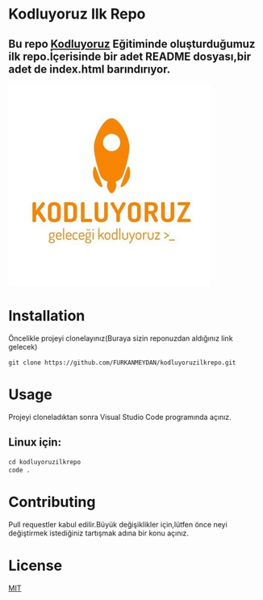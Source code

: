 # Kodluyoruz Ilk Repo

Bu repo [Kodluyoruz](https://www.kodluyoruz.org/) Eğitiminde oluşturduğumuz ilk repo.İçerisinde bir adet README dosyası,bir adet de index.html barındırıyor.
---
![Kodluyoruz Logo](https://raw.githubusercontent.com/Kodluyoruz/taskforce/git/git/markdown-nedir-nasil-kullaniriz-/figures/kodluyoruz_logo.jpg)
# Installation
Öncelikle projeyi clonelayınız(Buraya sizin reponuzdan aldığınız link gelecek)
```
git clone https://github.com/FURKANMEYDAN/kodluyoruzilkrepo.git
```
# Usage
Projeyi cloneladıktan sonra Visual Studio Code programında açınız.
## Linux için:
```
cd kodluyoruzilkrepo
code .
```
# Contributing
Pull requestler kabul edilir.Büyük değişiklikler için,lütfen önce neyi değiştirmek istediğiniz tartışmak adına bir konu açınız.
# License
[MIT](https://choosealicense.com/licenses/mit/)



